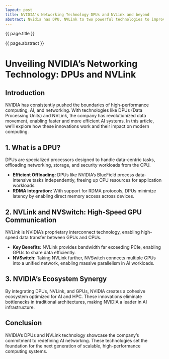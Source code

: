 ```yaml
---
layout: post
title: NVIDIA's Networking Technology DPUs and NVLink and beyond
abstract: Nvidia has DPU, NVLink to two powerful technologies to improve the scalability of AI infrastructure. Today we will explore how these technologies work and their impact on modern computing. Also we will discuss other companies' efforts to catch up with Nvidia.
---
```


{{ page.title }}

{{ page.abstract }}

# Unveiling NVIDIA’s Networking Technology: DPUs and NVLink

## Introduction  

NVIDIA has consistently pushed the boundaries of high-performance computing, AI, and networking. With technologies like DPUs (Data Processing Units) and NVLink, the company has revolutionized data movement, enabling faster and more efficient AI systems. In this article, we’ll explore how these innovations work and their impact on modern computing.

## 1. What is a DPU?  

DPUs are specialized processors designed to handle data-centric tasks, offloading networking, storage, and security workloads from the CPU.  

- **Efficient Offloading:** DPUs like NVIDIA’s BlueField process data-intensive tasks independently, freeing up CPU resources for application workloads.  
- **RDMA Integration:** With support for RDMA protocols, DPUs minimize latency by enabling direct memory access across devices.  

## 2. NVLink and NVSwitch: High-Speed GPU Communication  

NVLink is NVIDIA’s proprietary interconnect technology, enabling high-speed data transfer between GPUs and CPUs.  

- **Key Benefits:** NVLink provides bandwidth far exceeding PCIe, enabling GPUs to share data efficiently.  
- **NVSwitch:** Taking NVLink further, NVSwitch connects multiple GPUs into a unified network, enabling massive parallelism in AI workloads.  

## 3. NVIDIA’s Ecosystem Synergy  

By integrating DPUs, NVLink, and GPUs, NVIDIA creates a cohesive ecosystem optimized for AI and HPC. These innovations eliminate bottlenecks in traditional architectures, making NVIDIA a leader in AI infrastructure.

## Conclusion  

NVIDIA’s DPUs and NVLink technology showcase the company’s commitment to redefining AI networking. These technologies set the foundation for the next generation of scalable, high-performance computing systems.